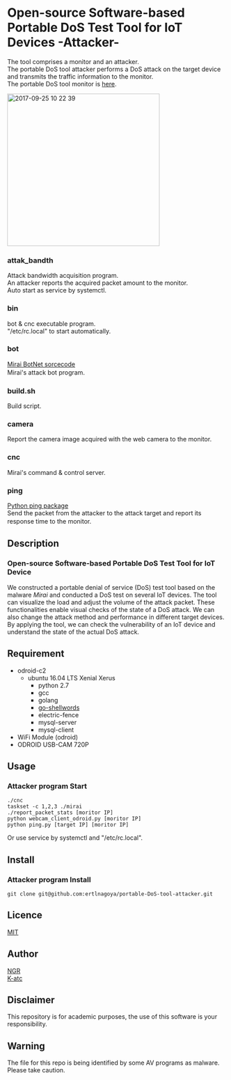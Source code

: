 Open-source Software-based Portable DoS Test Tool for IoT Devices -Attacker-    
====
The tool comprises a monitor and an attacker.     
The portable DoS tool attacker performs a DoS attack on the target device and transmits the traffic information to the monitor.   
The portable DoS tool monitor is [here](https://github.com/ertlnagoya/portable-DoS-tool-monitor).    
    
<img width="350" alt="2017-09-25 10 22 39" src="https://user-images.githubusercontent.com/26764885/30840032-02bdea00-a2b0-11e7-82ee-2e580704a730.png">    

### attak_bandth   
Attack bandwidth acquisition program.    
An attacker reports the acquired packet amount to the monitor.    
Auto start as service by systemctl.    
### bin   
bot & cnc executable program.    
"/etc/rc.local" to start automatically.    
### bot   
[Mirai BotNet sorcecode](https://github.com/jgamblin/Mirai-Source-Code)    
Mirai's attack bot program.    　　　
### build.sh   
Build script.    
### camera   
Report the camera image acquired with the web camera to the monitor.    
### cnc   
Mirai's command & control server.    
### ping   
[Python ping package](https://pypi.python.org/pypi/ping)    
Send the packet from the attacker to the attack target and report its response time to the monitor.　

## Description
### Open-source Software-based Portable DoS Test Tool for IoT Device    
We constructed a portable denial of service (DoS) test tool based on the malware *Mirai* and conducted a DoS test on several IoT devices. 
The tool can visualize the load and adjust the volume of the attack packet. 
These functionalities enable visual checks of the state of a DoS attack. 
We can also change the attack method and performance in different target devices. 
By applying the tool, we can check the vulnerability of an IoT device and understand the state of the actual DoS attack.     

## Requirement
- odroid-c2    
    - ubuntu 16.04 LTS Xenial Xerus
         - python 2.7
         - gcc    
         - golang    
         - [go-shellwords](https://github.com/mattn/go-shellwords)    
         - electric-fence   
         - mysql-server    
         - mysql-client   
- WiFi Module (odroid)
- ODROID USB-CAM 720P
## Usage
### Attacker program Start    
```
./cnc
taskset -c 1,2,3 ./mirai
./report_packet_stats [moritor IP]
python webcam_client_odroid.py [moritor IP]
python ping.py [target IP] [moritor IP]
```
Or use service by systemctl and "/etc/rc.local".    
## Install    
### Attacker program Install
```
git clone git@github.com:ertlnagoya/portable-DoS-tool-attacker.git
```
## Licence
[MIT](https://github.com/ertlnagoya/portable-DoS-tool-monitor/blob/master/LICENSE)
## Author
[NGR](https://github.com/KeigoNagara)    
[K-atc](https://github.com/K-atc)    

## Disclaimer
This repository is for academic purposes, the use of this software is your responsibility.

## Warning
The file for this repo is being identified by some AV programs as malware.  Please take caution. 


